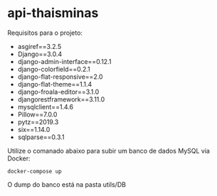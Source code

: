 # api-thaisminas

Requisitos para o projeto:

- asgiref==3.2.5
- Django==3.0.4
- django-admin-interface==0.12.1
- django-colorfield==0.2.1
- django-flat-responsive==2.0
- django-flat-theme==1.1.4
- django-froala-editor==3.1.0
- djangorestframework==3.11.0
- mysqlclient==1.4.6
- Pillow==7.0.0
- pytz==2019.3
- six==1.14.0
- sqlparse==0.3.1

Utilize o comanado abaixo para subir um banco de dados MySQL via Docker:

```
docker-compose up
```

O dump do banco está na pasta utils/DB

